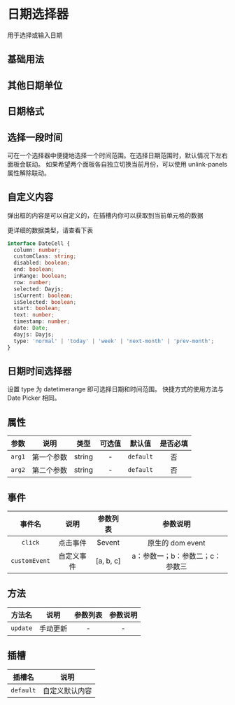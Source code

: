 <!-- 加载 demo 组件 start -->
<script setup>
import demo from './demo.vue'
import demo2 from './demo2.vue'
import demo3 from './demo3.vue'
import demo4 from './demo4.vue'
import demo5 from './demo5.vue'
import demo6 from './demo6.vue'
</script>
<!-- 加载 demo 组件 end -->

<!-- 正文开始 -->

# 日期选择器

用于选择或输入日期

## 基础用法

<demo-preview comp-name="DatePicker" demo-name="demo">
  <demo />
</demo-preview>

## 其他日期单位

<demo-preview comp-name="DatePicker" demo-name="demo2">
  <demo2 />
</demo-preview>

## 日期格式

<demo-preview comp-name="DatePicker" demo-name="demo3">
  <demo3 />
</demo-preview>

## 选择一段时间

可在一个选择器中便捷地选择一个时间范围。在选择日期范围时，默认情况下左右面板会联动。 如果希望两个面板各自独立切换当前月份，可以使用 unlink-panels 属性解除联动。

<demo-preview comp-name="DatePicker" demo-name="demo4">
  <demo4 />
</demo-preview>

## 自定义内容

弹出框的内容是可以自定义的，在插槽内你可以获取到当前单元格的数据

<demo-preview comp-name="DatePicker" demo-name="demo5">
  <demo5 />
</demo-preview>

更详细的数据类型，请查看下表

```ts
interface DateCell {
  column: number;
  customClass: string;
  disabled: boolean;
  end: boolean;
  inRange: boolean;
  row: number;
  selected: Dayjs;
  isCurrent: boolean;
  isSelected: boolean;
  start: boolean;
  text: number;
  timestamp: number;
  date: Date;
  dayjs: Dayjs;
  type: 'normal' | 'today' | 'week' | 'next-month' | 'prev-month';
}
```

## 日期时间选择器

设置 type 为 datetimerange 即可选择日期和时间范围。 快捷方式的使用方法与 Date Picker 相同。

<demo-preview comp-name="DatePicker" demo-name="demo6">
  <demo6 />
</demo-preview>

## 属性

|  参数  |    说明    |  类型  | 可选值 |  默认值   | 是否必填 |
| :----: | :--------: | :----: | :----: | :-------: | :------: |
| `arg1` | 第一个参数 | string |   -    | `default` |    否    |
| `arg2` | 第二个参数 | string |   -    | `default` |    否    |

## 事件

|    事件名     |    说明    | 参数列表  |            参数说明             |
| :-----------: | :--------: | :-------: | :-----------------------------: |
|    `click`    |  点击事件  |  $event   |        原生的 dom event         |
| `customEvent` | 自定义事件 | [a, b, c] | a：参数一；b：参数二；c：参数三 |

## 方法

|  方法名  |   说明   | 参数列表 | 参数说明 |
| :------: | :------: | :------: | :------: |
| `update` | 手动更新 |    -     |    -     |

## 插槽

|  插槽名   |      说明      |
| :-------: | :------------: |
| `default` | 自定义默认内容 |
